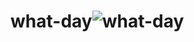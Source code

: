 # what-day![what-day](https://user-images.githubusercontent.com/83859600/149667338-9d724056-24b3-426f-b984-83a84065a3b6.jpg)
